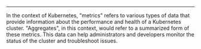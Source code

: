 ****

In the context of Kubernetes, "metrics" refers to various types of data that provide information about the performance and health of a Kubernetes cluster. "Aggregates", in this context, would refer to a summarized form of these metrics. This data can help administrators and developers monitor the status of the cluster and troubleshoot issues.